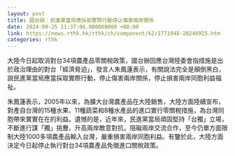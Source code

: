 ```yaml
---
layout: post
title: 國台辦：民進黨當局應採取實際行動停止傷害兩岸關係
date: 2024-09-25 11:37:06.000000000 +08:00
link: https://news.rthk.hk/rthk/ch/component/k2/1771948-20240925.htm
categories: rthk
---
```


大陸今日起取消對台34項農產品零關稅政策，國台辦回應台灣陸委會指措施是出於政治理由的對台「經濟脅迫」，發言人朱鳳蓮表示，有關說法完全是顛倒黑白，說民進黨當局應當採取實際行動，停止傷害兩岸關係，停止損害兩岸同胞利益福祉。

朱鳳蓮表示，2005年以來，為擴大台灣農產品在大陸銷售，大陸方面陸續宣布，對產自台灣的15種水果、11種蔬菜和8種水產品的進口實行零關稅措施，為台灣同胞帶來實實在在的利益。遺憾的是，近年來，民進黨當局頑固堅持「台獨」立場，不斷進行謀「獨」挑釁，升高兩岸敵意對抗，阻礙兩岸交流合作，至今仍單方面限制大陸1000多項農產品輸入台灣，嚴重損害兩岸同胞利益。有鑒於此，大陸方面決定今日起停止執行對台34項農產品免徵進口關稅政策。
